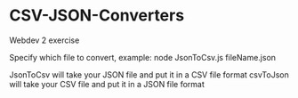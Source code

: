 # CSV-JSON-Converters
Webdev 2 exercise 

Specify which file to convert, example: node JsonToCsv.js fileName.json


JsonToCsv will take your JSON file and put it in a CSV file format
csvToJson will take your CSV file and put it in a JSON file format
